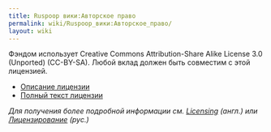 ```yaml
---
title: Ruspoop вики:Авторское право
permalink: wiki/Ruspoop_вики:Авторское_право/
layout: wiki
---
```


Фэндом использует Creative Commons Attribution-Share Alike License 3.0
(Unported) (CC-BY-SA). Любой вклад должен быть совместим с этой
лицензией.

-   [Описание лицензии](http://creativecommons.org/licenses/by-sa/3.0/)
-   [Полный текст
    лицензии](http://creativecommons.org/licenses/by-sa/3.0/legalcode)

  
*Для получения более подробной информации см.
[Licensing](w:Licensing "wikilink") (англ.) или
[Лицензирование](w:c:ru:Лицензирование "wikilink") (рус.)*
